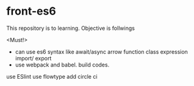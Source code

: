 # front-es6


This repository is to learning.
Objective is follwings

<Must!>
- can use es6 syntax
  like 
    await/async
    arrow function
    class expression
    import/ export
 - use webpack and babel. build codes.
 
 <optional>
    use ESlint
    use flowtype
    add circle ci
    
